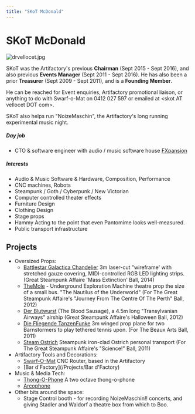 ```yaml
---
title: "SKoT McDonald"
---
```

# SKoT McDonald

<img src="/user/drvellocet.jpg" class="align-right" alt="drvellocet.jpg" />

SKoT was the Artifactory's previous **Chairman** (Sept 2015 - Sept 2016), and also previous **Events Manager** (Sept 2011 - Sept 2016). He has also been a prior **Treasurer** (Sept 2009 - Sept 2011), and is a **Founding Member**.

He can be reached for Event enquiries, Artifactory promotional liaison, or anything to do with Swarf-o-Mat on 0412 027 597 or emailed at \<skot AT vellocet DOT com\>.

SKoT also helps run "NoizeMaschin", the Artifactory's long running experimental music night.

##### Day job

-   CTO & software engineer with audio / music software house [FXpansion](http://www.fxpansion.com)

##### Interests

-   Audio & Music Software & Hardware, Composition, Performance
-   CNC machines, Robots
-   Steampunk / Goth / Cyberpunk / New Victorian
-   Computer controlled theater effects
-   Furniture Design
-   Clothing Design
-   Stage props
-   Hammy Acting to the point that even Pantomime looks well-measured.
-   Public transport infrastructure

## Projects

-   Oversized Props:
    -   [Battlestar Galactica Chandelier](/Projects/BatllestarGalactica) 3m laser-cut "wireframe' with stretched gauze covering, MIDI-controlled RGB LED lighting strips. (Great Steampunk Affaire 'Mass Extinction' Ball, 2014)
    -   [TheMole](/Projects/TheMole) - Underground Exploration Machine theatre prop the size of a small bus. "The Nautilus of the Underworld" (For The Great Steampunk Affaire's "Journey From The Centre Of The Perth" Ball, 2012)
    -   [Der Blutwurst](/Projects/DerBlutwurst) (The Blood Sausage), a 4.5m long "Transylvanian Airways" airship (Great Steampunk Affaire's Halloween Ball, 2012)
    -   [Die Fliegende TanzenFunke](/Projects/barnstormingmobile) 3m winged prop plane for two Barnstormers to play tethered tennis upon. (For The Beaux Arts Ball, 2011)
    -   [Steam Ostrich](/Projects/Steamostrich) Steampunk iron-clad Ostrich personal transport (For The Great Steampunk Affaire's "Science!" Ball, 2011)
-   Artifactory Tools and Decorations:
    -   [Swarf-O-Mat](/Projects/Swarf-O-Mat) CNC Router, based in the Artifactory
    -   [Bar d'Factory](/Projects/Bar d'Factory)
-   Music & Media Tech:
    -   [Thong-O-Phone](/Projects/Thong-O-Phone) A two octave thong-o-phone
    -   [Arcophone](/Projects/Arcophone)
-   Other bits around the space:
    -   Stage Control booth - for recording NoizeMaschin!! concerts, and giving Stadler and Waldorf a theatre box from which to Boo.
